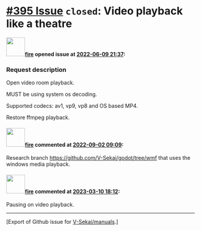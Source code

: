 # [\#395 Issue](https://github.com/V-Sekai/manuals/issues/395) `closed`: Video playback like a theatre

#### <img src="https://avatars.githubusercontent.com/u/32321?u=c2e06a3d2b49a467aa907e54aa259516440267cc&v=4" width="50">[fire](https://github.com/fire) opened issue at [2022-06-09 21:37](https://github.com/V-Sekai/manuals/issues/395):

### Request description

Open video room playback.

MUST be using system os decoding.

Supported codecs: av1, vp9, vp8 and OS based MP4.

Restore ffmpeg playback.

#### <img src="https://avatars.githubusercontent.com/u/32321?u=c2e06a3d2b49a467aa907e54aa259516440267cc&v=4" width="50">[fire](https://github.com/fire) commented at [2022-09-02 09:09](https://github.com/V-Sekai/manuals/issues/395#issuecomment-1339596551):

Research branch https://github.com/V-Sekai/godot/tree/wmf that uses the windows media playback.

#### <img src="https://avatars.githubusercontent.com/u/32321?u=c2e06a3d2b49a467aa907e54aa259516440267cc&v=4" width="50">[fire](https://github.com/fire) commented at [2023-03-10 18:12](https://github.com/V-Sekai/manuals/issues/395#issuecomment-1464190642):

Pausing on video playback.


-------------------------------------------------------------------------------



[Export of Github issue for [V-Sekai/manuals](https://github.com/V-Sekai/manuals).]
